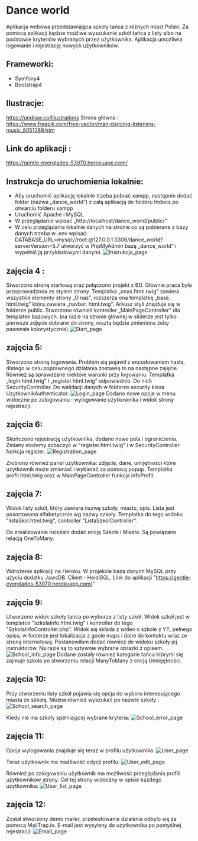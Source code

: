 # Dance world 
Aplikacja webowa przedstawiająca szkoły tańca z różnych miast Polski. Za pomocą aplikacji będzie możliwe wyszukanie szkół tańca z listy albo na podstawie kryteriów wybranych przez użytkownika. Aplikacja umożliwia logowanie i rejestrację nowych użytkowników.

## Frameworki:
* Symfony4
* Bootstrap4

## Ilustracje:
https://undraw.co/illustrations 
Strona główna : https://www.freepik.com/free-vector/man-dancing-listening-music_8051289.htm

## Link do aplikacji :
https://gentle-everglades-53070.herokuapp.com/

## Instrukcja do uruchomienia lokalnie: 
* Aby uruchomić aplikację lokalnie trzeba pobrać xampp, następnie dodać folder (nazwa „dance_world”) z całą aplikacją do folderu htdocs po otwarciu folderu xampp
* Uruchomić Apache i MySQL
* W przeglądarce wpisać „http://localhost/dance_world/public/”
* W celu przeglądania lokalnie danych na stronie co są pobierane z bazy danych trzeba w .env wpisać:
DATABASE_URL=mysql://root:@127.0.0.1:3306/dance_world?serverVersion=5.7 
utworzyć w PhpMyAdmin bazę „dance_world” i wypełnić ją przykładowymi danymi. 
![Instrukcja_page](./public/repo/instrukcja_last.png)

## zajęcia 4 :
Stworzono stronę startową oraz połączono projekt z BD. Głównie praca była przeprowadzona ze stylem strony. Templatka „onas.html.twig” zawiera wszystkie elementy strony „O nas”, rozszerza ona templatkę „base. html.twig” którą zawiera „navbar. html.twig”. Arkusz styli znajduje się w folderze public. Stworzono również kontroller  „MainPageController” dla templatek bazowych. (na razie na stronie głównej w sliderze jest tylko pierwsze zdjęcie dobrane do strony, reszta będzie zmieniona żeby pasowała kolorystycznie)
![Start_page](./public/repo/start.png)

## zajęcia 5: 
Stworzono stronę logowania. Problem się pojawił z encodowaniem hasła, dlatego w celu poprawnego działania zostawię to na następne zajęcie. Również są sprawdzane niektóre warunki przy logowaniu. Templatka „login.html.twig” i „register.html.twig” odpowiednio. Do nich SecurityController. Do walidacji danych w folderze security klasa UzytkownikAuthenticator.
![Login_page](./public/repo/login.png)
Dodano nowe opcje w menu widoczne po zalogowaniu : wylogowanie użytkownika i widok strony rejestracji.

## zajęcia 6:
Skończono rejestrację użytkownika, dodano nowe pola i ograniczenia. Zmiany możemy zobaczyć w "register.html.twig" i w SecurityController funkcja register. 
![Registration_page](./public/repo/registration.png)

Zrobiono również panel użytkownika: zdjęcie, dane, umijętności które użytkownik może zmieniać i wybierać za pomocą popup. Templatka profil.html.twig oraz w MainPageController funkcja infoProfil.

## zajęcia 7: 
Widok listy szkół, który zawiera nazwę szkoły, miasto, opis. Lista jest posortowana alfabetycznie wg nazwy szkoły. Templatka do tego widoku "listaSkol.html.twig", controller "ListaSzkolController". 

Do zrealizowania należało dodać encję Szkoła i Miasto. Są powiązane relacją OneToMany. 

 
## zajęcia 8: 
Wdrożenie aplikacji na Heroku. W projekcie baza danych MySQL przy użyciu dodatku JawsDB. Client - HeidiSQL. Link do aplikacji "https://gentle-everglades-53070.herokuapp.com/" 

## zajęcia 9: 
Utworzono widok szkoły tańca po wyborze z listy szkół. Widok szkół jest w templatce "szkolaInfo.html.twig" i kontroller do tego "SzkolaInfoController.php". Widok się składa z wideo o szkole z YT, pełnego opisu, w footerze jest lokalizacja z goole maps i dane do kontaktu wraz ze stroną internetową. Postanowiłam dodać również do widoku szkoły jej instruktorów. Na razie są to sztywnie wybrane obrazki z opisem. 
![School_info_page](./public/repo/szkola_info.png)
Dodane zostały również kategorie tańca którymi się zajmuje szkoła po stworzeniu relacji ManyToMany z encją Umiejętności. 

## zajęcia 10: 
Przy otworzeniu listy szkół pojawia się opcja do wyboru interesującego miasta ze szkołą. Można również wyszukać po nazwie szkoły :
![School_search_page](./public/repo/lista.png)

Kiedy nie ma szkoły spełniającej wybrane kryteria:
![School_error_page](./public/repo/search_error.png)

## zajęcia 11:
Opcja wylogowania znajduje się teraz w profilu użytkownika. 
![User_page](./public/repo/user.png)

Teraz użytkownik ma możliwość edycji profilu:
![User_edit_page](./public/repo/edycja_profilu.png)

Również po zalogowaniu użytkownik ma możliwość przeglądania profili użytkowników strony. Cel tej strony widoczny w opisie każdego użytkownika:
![User_list_page](./public/repo/users1.png)

## zajęcia 12:
Został stworzony demo mailer, przetestowanie działania odbyło się za pomocą MailTrap.io.
E-mail jest wysyłany do użytkownika po pomyślnej rejestracji:
![Email_page](./public/repo/mail.png)

